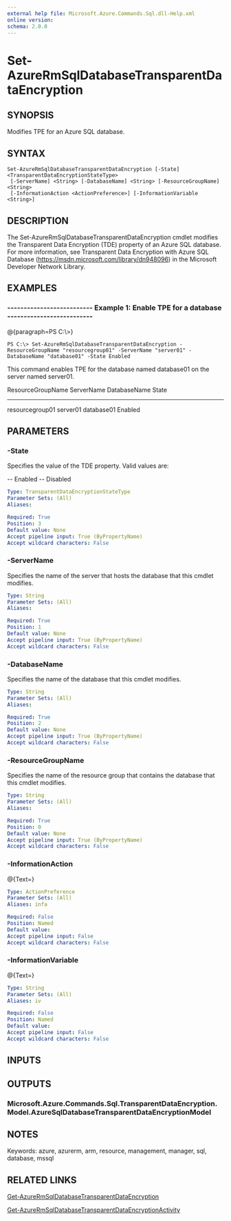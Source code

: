 ```yaml
---
external help file: Microsoft.Azure.Commands.Sql.dll-Help.xml
online version: 
schema: 2.0.0
---
```


# Set-AzureRmSqlDatabaseTransparentDataEncryption
## SYNOPSIS
Modifies TPE for an Azure SQL database.

## SYNTAX

```
Set-AzureRmSqlDatabaseTransparentDataEncryption [-State] <TransparentDataEncryptionStateType>
 [-ServerName] <String> [-DatabaseName] <String> [-ResourceGroupName] <String>
 [-InformationAction <ActionPreference>] [-InformationVariable <String>]
```

## DESCRIPTION
The Set-AzureRmSqlDatabaseTransparentDataEncryption cmdlet modifies the Transparent Data Encryption (TDE) property of an Azure SQL database.
For more information, see Transparent Data Encryption with Azure SQL Database (https://msdn.microsoft.com/library/dn948096) in the Microsoft Developer Network Library.

## EXAMPLES

### --------------------------  Example 1: Enable TPE for a database  --------------------------
@{paragraph=PS C:\\\>}

```
PS C:\> Set-AzureRmSqlDatabaseTransparentDataEncryption -ResourceGroupName "resourcegroup01" -ServerName "server01" -DatabaseName "database01" -State Enabled
```

This command enables TPE for the database named database01 on the server named server01.

ResourceGroupName             ServerName                    DatabaseName                                          State
-----------------             ----------                    ------------                                          -----
resourcegroup01               server01                      database01                                            Enabled

## PARAMETERS

### -State
Specifies the value of the TDE property.
Valid values are:

-- Enabled 
-- Disabled

```yaml
Type: TransparentDataEncryptionStateType
Parameter Sets: (All)
Aliases: 

Required: True
Position: 3
Default value: None
Accept pipeline input: True (ByPropertyName)
Accept wildcard characters: False
```

### -ServerName
Specifies the name of the server that hosts the database that this cmdlet modifies.

```yaml
Type: String
Parameter Sets: (All)
Aliases: 

Required: True
Position: 1
Default value: None
Accept pipeline input: True (ByPropertyName)
Accept wildcard characters: False
```

### -DatabaseName
Specifies the name of the database that this cmdlet modifies.

```yaml
Type: String
Parameter Sets: (All)
Aliases: 

Required: True
Position: 2
Default value: None
Accept pipeline input: True (ByPropertyName)
Accept wildcard characters: False
```

### -ResourceGroupName
Specifies the name of the resource group that contains the database that this cmdlet modifies.

```yaml
Type: String
Parameter Sets: (All)
Aliases: 

Required: True
Position: 0
Default value: None
Accept pipeline input: True (ByPropertyName)
Accept wildcard characters: False
```

### -InformationAction
@{Text=}

```yaml
Type: ActionPreference
Parameter Sets: (All)
Aliases: infa

Required: False
Position: Named
Default value: 
Accept pipeline input: False
Accept wildcard characters: False
```

### -InformationVariable
@{Text=}

```yaml
Type: String
Parameter Sets: (All)
Aliases: iv

Required: False
Position: Named
Default value: 
Accept pipeline input: False
Accept wildcard characters: False
```

## INPUTS

## OUTPUTS

### Microsoft.Azure.Commands.Sql.TransparentDataEncryption.Model.AzureSqlDatabaseTransparentDataEncryptionModel

## NOTES
Keywords: azure, azurerm, arm, resource, management, manager, sql, database, mssql

## RELATED LINKS

[Get-AzureRmSqlDatabaseTransparentDataEncryption]()

[Get-AzureRmSqlDatabaseTransparentDataEncryptionActivity]()

